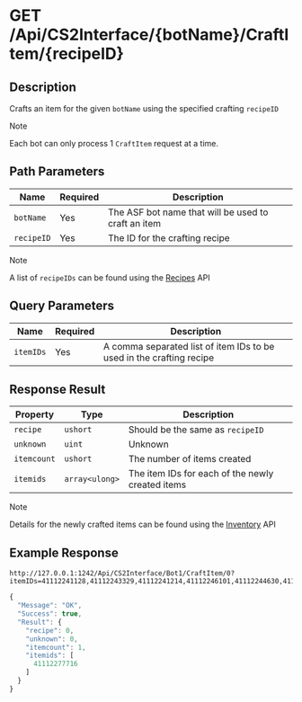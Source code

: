 # GET /Api/CS2Interface/{botName}/CraftItem/{recipeID}

## Description

Crafts an item for the given `botName` using the specified crafting `recipeID`

> [!NOTE]
> Each bot can only process 1 `CraftItem` request at a time.

## Path Parameters

Name | Required | Description
--- | --- | ---
`botName` | Yes | The ASF bot name that will be used to craft an item
`recipeID` | Yes | The ID for the crafting recipe

> [!NOTE]
> A list of `recipeIDs` can be found using the [Recipes](/CS2Interface/IPC/Documentation/Data/Recipes.md) API

## Query Parameters

Name | Required | Description
--- | --- | ---
`itemIDs` | Yes | A comma separated list of item IDs to be used in the crafting recipe

## Response Result

Property | Type | Description
--- | --- | ---
`recipe` | `ushort` | Should be the same as `recipeID`
`unknown` | `uint` | Unknown
`itemcount` | `ushort` | The number of items created
`itemids` | `array<ulong>` | The item IDs for each of the newly created items

> [!NOTE]
> Details for the newly crafted items can be found using the [Inventory](/CS2Interface/IPC/Documentation/Items/Inventory.md) API

## Example Response

```
http://127.0.0.1:1242/Api/CS2Interface/Bot1/CraftItem/0?itemIDs=41112241128,41112243329,41112241214,41112246101,41112244630,41112248299,41112243430,41112247282,41112248426,41112244626
```

```javascript
{
  "Message": "OK",
  "Success": true,
  "Result": {
    "recipe": 0,
    "unknown": 0,
    "itemcount": 1,
    "itemids": [
      41112277716
    ]
  }
}
```
